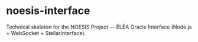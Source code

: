 # noesis-interface
Technical skeleton for the NOESIS Project — ÉLÉA Oracle Interface (Node.js + WebSocket + StellarInterface).
